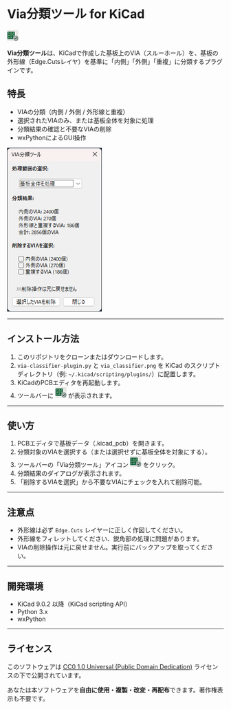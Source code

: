 # Via分類ツール for KiCad

![icon](via_classifier.png)

**Via分類ツール**は、KiCadで作成した基板上のVIA（スルーホール）を、基板の外形線（Edge.Cutsレイヤ）を基準に「内側」「外側」「重複」に分類するプラグインです。

## 特長

- VIAの分類（内側 / 外側 / 外形線と重複）
- 選択されたVIAのみ、または基板全体を対象に処理
- 分類結果の確認と不要なVIAの削除
- wxPythonによるGUI操作

![usage image](images/kicad-via-classifier.png)

---

## インストール方法

1. このリポジトリをクローンまたはダウンロードします。
2. `via-classifier-plugin.py` と `via_classifier.png` を KiCad のスクリプトディレクトリ（例: `~/.kicad/scripting/plugins/`）に配置します。
3. KiCadのPCBエディタを再起動します。
4. ツールバーに ![icon](via_classifier.png) が表示されます。

---

## 使い方

1. PCBエディタで基板データ（.kicad_pcb）を開きます。
2. 分類対象のVIAを選択する（または選択せずに基板全体を対象にする）。
3. ツールバーの「Via分類ツール」アイコン ![icon](via_classifier.png) をクリック。
4. 分類結果のダイアログが表示されます。
5. 「削除するVIAを選択」から不要なVIAにチェックを入れて削除可能。

---

## 注意点

- 外形線は必ず `Edge.Cuts` レイヤーに正しく作図してください。
- 外形線をフィレットしてください、鋭角部の処理に問題があります。
- VIAの削除操作は元に戻せません。実行前にバックアップを取ってください。

---

## 開発環境

- KiCad 9.0.2 以降（KiCad scripting API）
- Python 3.x
- wxPython

---

## ライセンス

このソフトウェアは [CC0 1.0 Universal (Public Domain Dedication)](https://creativecommons.org/publicdomain/zero/1.0/deed.ja) ライセンスの下で公開されています。

あなたは本ソフトウェアを**自由に使用・複製・改変・再配布**できます。著作権表示も不要です。

